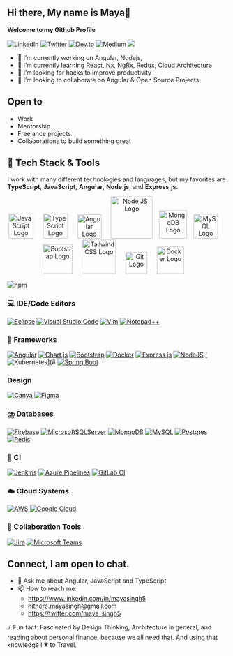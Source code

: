 ## Hi there, My name is Maya👋

**Welcome to my Github Profile** 

[![LinkedIn](https://img.shields.io/badge/LinkedIn-%230077B5.svg?style=flat&logo=linkedin&logoColor=white)](https://linkedin.com/in/mayasingh5)
[![Twitter](https://img.shields.io/badge/Twitter-%231DA1F2.svg?style=flat&logo=Twitter&logoColor=white)](https://twitter.com/maya_singh5) 
[![Dev.to](https://img.shields.io/badge/Dev.to-0A0A0A?logo=devdotto&logoColor=white)](https://dev.to/mayasingh39)
[![Medium](https://img.shields.io/badge/Medium-%23000000.svg?logo=medium&logoColor=white)]( )
[![](https://visitcount.itsvg.in/api?id=mayasingh5&label=Profile%20Views&color=9&icon=5&pretty=true)](https://visitcount.itsvg.in)

- 🔭 I’m currently working on Angular, Nodejs,  
- 🌱 I’m currently learning React, Nx, NgRx, Redux, Cloud Architecture
- 🤔 I’m looking for hacks to improve productivity
- 👯 I’m looking to collaborate on Angular & Open Source Projects

## Open to

- Work
- Mentorship
- Freelance projects
- Collaborations to build something great

## 💼 Tech Stack & Tools

I work with many different technologies and languages, but my favorites are  **TypeScript**, **JavaScript**, **Angular**, **Node.js**, and **Express.js**.

<p align="center">
  <img src="https://cdn.worldvectorlogo.com/logos/logo-javascript.svg" title="JavaScript" alt="JavaScript Logo" width="57" /> &emsp;
  <img src="https://cdn.worldvectorlogo.com/logos/typescript.svg" title="TypeScript" alt="TypeScript Logo" width="57" /> &emsp;
  <img src="https://cdn.worldvectorlogo.com/logos/angular-icon-1.svg" title="Angular" alt="Angular Logo" width="55" /> &emsp;
  <img src="https://cdn.worldvectorlogo.com/logos/nodejs-1.svg" title="Node JS" alt="Node JS Logo" width="96"/> &ensp;
  <img src="https://cdn.worldvectorlogo.com/logos/mongodb-icon-1.svg" title="MongoDB" alt="MongoDB Logo" width="64"/> &ensp;
  <img src="https://cdn.worldvectorlogo.com/logos/mysql-3.svg" title="MySQL" alt="MySQL Logo" width="56"/> &emsp;
  <img src="https://cdn.worldvectorlogo.com/logos/bootstrap-5-1.svg" title="Bootstrap" alt="Bootstrap Logo" width="68" /> &emsp;
  <img src="https://cdn.worldvectorlogo.com/logos/tailwindcss.svg" title="Tailwind CSS" alt="Tailwind CSS Logo" width="78" /> &emsp;
  <img src="https://cdn.worldvectorlogo.com/logos/git-icon.svg" title="Git" alt="Git Logo" width="50"/> &emsp;
  <img src="https://cdn.worldvectorlogo.com/logos/docker.svg" title="Docker" alt="Docker Logo" width="62"/> &emsp;
</p>

  [![npm](https://img.shields.io/badge/npm-CB3837?logo=npm&logoColor=fff)](#)

### 💻 IDE/Code Editors
[![Eclipse](https://img.shields.io/badge/Eclipse-FE7A16.svg?logo=Eclipse&logoColor=white)](#)
[![Visual Studio Code](https://img.shields.io/badge/Visual%20Studio%20Code-0078d7.svg?logo=visual-studio-code&logoColor=white)](#)
[![Vim](https://img.shields.io/badge/Vim-%2311AB00.svg?logo=vim&logoColor=white)](#)
[![Notepad++](https://img.shields.io/badge/Notepad++-90E59A.svg?&logo=notepad%2b%2b&logoColor=black)](#)


### 💼 Frameworks
  [![Angular](https://img.shields.io/badge/Angular-%23DD0031.svg?logo=angular&logoColor=white)](#)
  [![Chart.js](https://img.shields.io/badge/Chart.js-FF6384?logo=chartdotjs&logoColor=fff)](#)
  [![Bootstrap](https://img.shields.io/badge/Bootstrap-7952B3?logo=bootstrap&logoColor=fff)](#)
  [![Docker](https://img.shields.io/badge/Docker-2496ED?logo=docker&logoColor=fff)](#)
  [![Express.js](https://img.shields.io/badge/Express.js-%23404d59.svg?logo=express&logoColor=%2361DAFB)](#)
  [![NodeJS](https://img.shields.io/badge/Node.js-6DA55F?logo=node.js&logoColor=white)](#)
  [![Kubernetes](https://img.shields.io/badge/Kubernetes-326CE5?logo=kubernetes&logoColor=fff)](#
  [![Spring Boot](https://img.shields.io/badge/Spring%20Boot-6DB33F?logo=springboot&logoColor=fff)](#)

  ### Design 
  [![Canva](https://img.shields.io/badge/Canva-%2300C4CC.svg?&logo=Canva&logoColor=white)](#)
  [![Figma](https://img.shields.io/badge/Figma-F24E1E?logo=figma&logoColor=white)](#)

  
  ### ⛈️ Databases
  [![Firebase](https://img.shields.io/badge/Firebase-039BE5?logo=Firebase&logoColor=white)](#)
  [![MicrosoftSQLServer](https://img.shields.io/badge/Microsoft%20SQL%20Server-CC2927?logo=microsoft%20sql%20server&logoColor=white)](#)
  [![MongoDB](https://img.shields.io/badge/MongoDB-%234ea94b.svg?logo=mongodb&logoColor=white)](#)
  [![MySQL](https://img.shields.io/badge/MySQL-4479A1?logo=mysql&logoColor=fff)](#)
  [![Postgres](https://img.shields.io/badge/Postgres-%23316192.svg?logo=postgresql&logoColor=white)](#)
  [![Redis](https://img.shields.io/badge/Redis-%23DD0031.svg?logo=redis&logoColor=white)](#)

  ### 🔎 CI
  [![Jenkins](https://img.shields.io/badge/Jenkins-D24939?logo=jenkins&logoColor=white)]()
  [![Azure Pipelines](https://img.shields.io/badge/Azure%20Pipelines-2560E0?logo=azurepipelines&logoColor=fff)](#)
  [![GitLab CI](https://img.shields.io/badge/GitLab%20CI-FC6D26?logo=gitlab&logoColor=fff)](#)
  
  ### ☁️ Cloud Systems
  [![AWS](https://img.shields.io/badge/AWS-%23FF9900.svg?logo=amazon-web-services&logoColor=white)](#)
  [![Google Cloud](https://img.shields.io/badge/Google%20Cloud-%234285F4.svg?logo=google-cloud&logoColor=white)](#)

  ### 🤝 Collaboration Tools
  [![Jira](https://img.shields.io/badge/Jira-0052CC?logo=jira&logoColor=fff)](#)
  [![Microsoft Teams](https://img.shields.io/badge/Microsoft%20Teams-6264A7?logo=microsoftteams&logoColor=fff&)](#)


## Connect, I am open to chat. 

- 💬 Ask me about Angular, JavaScript and TypeScript
- 📫 How to reach me:
  - https://www.linkedin.com/in/mayasingh5
  - hithere.mayasingh@gmail.com 
  - https://twitter.com/maya_singh5 

⚡ Fun fact: Fascinated by Design Thinking, Architecture in general, and reading about personal finance, because we all need that. And using that knowledge I 💗 to Travel. 
